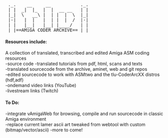 <pre>
 ._.    __     __           ._.
 | |  _|  |_  |  |  __ __   | |
 |_|  \   __\ |  | |  |  \  |_|
 |-|   |  |   |  | |  |  /  |-|
 | |   |__|   |__| |____/   | |
 |_|==AMiGA CODER ARCHIVE==	|_|                                                                                                                         
</pre>
<h4>Resources include:</h4>
A collection of translated, transcribed and edited Amiga ASM coding resources</br>
-source code 
-translated tutorials from pdf, html, scans and texts </br>
-translated sourcecode from the archive, aminet, web and git repos </br>
-edited sourcecode to work with ASMtwo and the tlu-CoderArcXX distros (hdf,adf) </br>
-ondemand video links (YouTube) </br>
-livestream links (Twitch) </br>
<h4>To Do:</h4>
-integrate vAmigaWeb for browsing, compile and run sourcecode in classic Amiga environment </br>
-replace current lamer ascii art tweaked from webtool with custom (bitmap/vector/ascii)
-more to come! <br>
